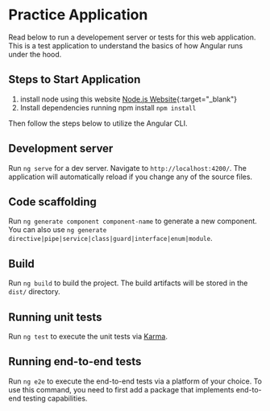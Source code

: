 # Practice Application

Read below to run a developement server or tests for this web application. This is a test application to understand the basics of how Angular runs under the hood.

## Steps to Start Application
1. install node using this website [Node.js Website](https://nodejs.dev/en/download/){:target="_blank"}
2. Install dependencies running npm install ``` npm install ```

Then follow the steps below to utilize the Angular CLI.
## Development server

Run `ng serve` for a dev server. Navigate to `http://localhost:4200/`. The application will automatically reload if you change any of the source files.

## Code scaffolding

Run `ng generate component component-name` to generate a new component. You can also use `ng generate directive|pipe|service|class|guard|interface|enum|module`.

## Build

Run `ng build` to build the project. The build artifacts will be stored in the `dist/` directory.

## Running unit tests

Run `ng test` to execute the unit tests via [Karma](https://karma-runner.github.io).

## Running end-to-end tests

Run `ng e2e` to execute the end-to-end tests via a platform of your choice. To use this command, you need to first add a package that implements end-to-end testing capabilities.
